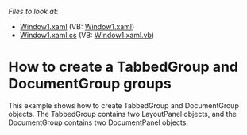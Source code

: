 <!-- default file list -->
*Files to look at*:

* [Window1.xaml](./CS/CreateTabbedAndDocumentGroups/Window1.xaml) (VB: [Window1.xaml](./VB/CreateTabbedAndDocumentGroups/Window1.xaml))
* [Window1.xaml.cs](./CS/CreateTabbedAndDocumentGroups/Window1.xaml.cs) (VB: [Window1.xaml.vb](./VB/CreateTabbedAndDocumentGroups/Window1.xaml.vb))
<!-- default file list end -->
# How to create a TabbedGroup and DocumentGroup groups


<p>This example shows how to create TabbedGroup and DocumentGroup objects. The TabbedGroup contains two LayoutPanel objects, and the DocumentGroup contains two DocumentPanel objects.</p>

<br/>


